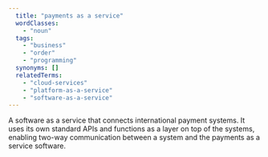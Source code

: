 ```yaml
---
  title: "payments as a service"
  wordClasses:
    - "noun"
  tags:
    - "business"
    - "order"
    - "programming"
  synonyms: []
  relatedTerms:
    - "cloud-services"
    - "platform-as-a-service"
    - "software-as-a-service"
---
```

A software as a service that connects international payment systems. It uses its own standard APIs and functions as a layer on top of the systems, enabling two-way communication between a system and the payments as a service software.

